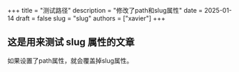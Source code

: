 +++
title = "测试路径"
description = "修改了path和slug属性"
date = 2025-01-14
draft = false
slug = "slug"
authors = ["xavier"]
+++

## 这是用来测试 slug 属性的文章

如果设置了path属性，就会覆盖掉slug属性。
